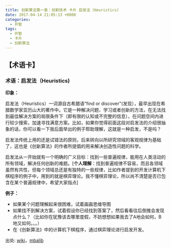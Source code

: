 ```yaml
---
title: 创新算法第一章：创新技术 卡片 启发法（Heuristics)
date: 2017-04-14 21:05:13 +0800
categories:
  - 开智
tags:
  - 开智  
  - 卡片
  - 创新算法
---
```


## 【术语卡】

### 术语：启发法（Heuristics)

**印象：**

启发法（Heuristics）一词源自古希腊语“find or discover"(发现），最早出现在希腊数学家亚历山大的著作中。它是一种解决问题、学习或者创新的方法，在无法找到最佳解决方案的局限条件下（即有限的认知或不完整的信息），在问题空间内进行较少搜索，加速寻找满意方案。比如，如果你觉得前面这段对启发法的介绍很抽象的话，你可以看一下我后面举出的例子帮助理解，这就是一种启发，不是吗？

启发法传统上用的还是试错法的原则，后来转向以所研究领域的客观规律为基础了，这也是《创新算法》的作者所提倡的用来解决创造性问题的科学。

启发法从一开始就有一个明确的广义目标：找到一些普遍规律，能用在人类活动的所有领域，解决任何创新的难题。[**个人理解**：找到普遍规律不容易，而且各领域虽然有共性，但每个领域总还是有独特的一些规律，比如作者提到的开发计算机下棋程序的例子中，用到的就是棋弈理论。我不懂棋弈理论，所以尚不清楚是否已包含在某个普遍规律中，希望大家指点]

**例子：**

- 如果某个问题理解起来很困难，试着画画思维导图
- 如果找不到解决方案，试着假设你已经找到答案了，然后看看往后倒推会发现点什么？（比如你在犹豫该去哪里度假，不妨想想如果我去了A地会如何，B地又如何。。。）
- 在《创新算法》中的计算机下棋程序，通过棋弈理论进行启发开发。

出处: [wiki](https://en.wikipedia.org/wiki/Heuristic)，[mbalib](http://wiki.mbalib.com/wiki/%E5%90%AF%E5%8F%91%E6%B3%95)
